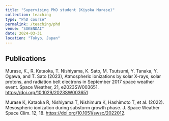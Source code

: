 ```yaml
---
title: "Supervising PhD student (Kiyoka Murase)"
collection: teaching
type: "PhD course"
permalink: /teaching/phd
venue: "SOKENDAI"
date: 2024-03-31
location: "Tokyo, Japan"
---
```


Publications
-----
Murase, K., R. Kataoka, T. Nishiyama, K. Sato, M. Tsutsumi, Y. Tanaka, Y. Ogawa, and T. Sato (2023), Atmospheric ionizations by solar X-rays, solar protons, and radiation belt electrons in September 2017 space weather event. Space Weather, 21, e2023SW003651. https://doi.org/10.1029/2023SW003651

Murase K, Kataoka R, Nishiyama T, Nishimura K, Hashimoto T, et al. (2022). Mesospheric ionization during substorm growth phase. J. Space Weather Space Clim. 12, 18. https://doi.org/10.1051/swsc/2022012.